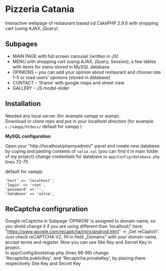 # Pizzeria Catania

Interactive webpage of restaurant based od CakePHP 2.9.6
with shopping cart (using AJAX, jQuery)

## Subpages

*	MAIN PAGE with full screen carousel (written in JS)
*	MENU with shopping cart (using AJAX, jQuery, Session); a few tables with items for menu stored in MySQL database
*	OPINIONS – you can add your opinion about restaurant and choose rate 1-5 or read users’ opinions (stored in database)
*	CONTACT -  ‘iframe’ with  google maps and street view
*	GALLERY – JS modal-slider

## Installation


Needed any local server (for example xampp or wamp).  
Download or clone repo and put in your localhost direction 
(for example `c:/xampp/htdocs/` default for xampp )


**MySQL configuration**   

Open your "http://localhost/phpmyadmin/" panel and create new databese by coping and pasting contents of `salsa.sql` (you can find it in main folder of my project)
change credentials for database in ```app/Config/database.php``` lines 72-75

default for xampp: 
```
'host' => 'localhost',
'login' => 'root',
'password' => '',
'database' => 'salsa',
```

## ReCaptcha configruration

Google reCaptcha in Subpage ‘OPINION’ is assigned to domain name, so you shold change it if you are using different than ‘localhost/’ here: 
"https://www.google.com/recaptcha/intro/android.html" -> „Get reCaptch”.  
Just check reCAPTCHA V2, fill in field „Domains”  with your domain name, accept terms and register.
Now you can use Site Key and Secret Key in project.  
In app/Config/bootstrap.php (lines 98-99) change  
'Recaptcha.publicKey', and 'Recaptcha.privateKey', by placing there respectively Site Key and Secret Key
